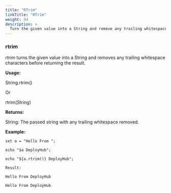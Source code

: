 ```yaml
---
title: "RTrim"
linkTitle: "RTrim"
weight: 94
description: >
  Turn the given value into a String and remove any trailing whitespace.
---
```



### rtrim

_rtrim_ turns the given value into a String and removes any trailing whitespace characters before returning the result.

**Usage:**

String.rtrim()

Or

rtrim(String)

**Returns:**

String: The passed string with any trailing whitespace removed.

**Example:**
~~~
set a = "Hello From ";

echo "$a DeployHub";

echo "${a.rtrim()} DeployHub";

Result:

Hello From DeployHub

Hello From DeployHub
~~~